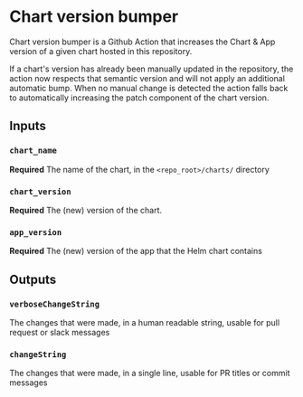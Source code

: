 # Chart version bumper

Chart version bumper is a Github Action that increases the Chart & App version of a given chart hosted in this repository.

If a chart's version has already been manually updated in the repository, the action now respects that semantic version and will not apply an additional automatic bump. When no manual change is detected the action falls back to automatically increasing the patch component of the chart version.

## Inputs

### `chart_name`

**Required** The name of the chart, in the `<repo_root>/charts/` directory

### `chart_version`

**Required** The (new) version of the chart.

### `app_version`

**Required** The (new) version of the app that the Helm chart contains

## Outputs

### `verboseChangeString` 

The changes that were made, in a human readable string, usable for pull request or slack messages

### `changeString`

The changes that were made, in a single line, usable for PR titles or commit messages
